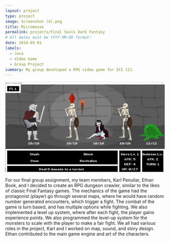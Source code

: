 ```yaml
---
layout: project
type: project
image: Screenshot (4).png
title: Micromouse
permalink: projects/Final Souls Dark Fantasy
# All dates must be YYYY-MM-DD format!
date: 2018-05-01
labels:
  - Java
  - Video Game
  - Group Project
summary: My group developed a RPG video game for ICS 111.
---
```


<div class="ui small rounded images">
  <img class="ui image" src="../images/Screenshot (5).png">
</div>

For our final group assignment, my team members, Karl Penuliar, Ethan Book, and I decided to create an RPG dungeon crawler, similar to the likes of classic Final Fantasy games. The mechanics of the game had the protagonist (player) go through several maps, where he would have random number generated encounters, which trigger a fight. The combat of the game is turn based, and has multiple options while fighting. We also implemented a level up system, where after each fight, the player gains experience points. We also programmed the level-up system for the monsters to scale with the player to make a fair fight. 
We all had various roles in the project, Karl and I worked on  map, sound, and story design. Ethan contributed to the main game engine and art of the characters. 

